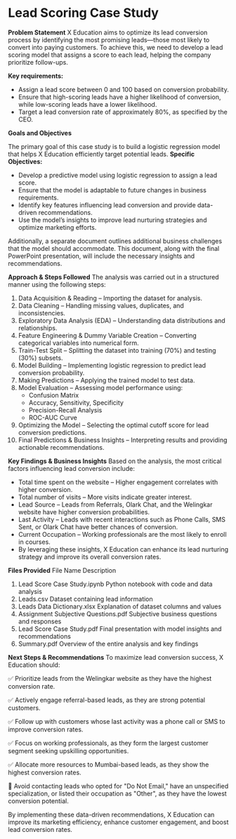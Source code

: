 # Lead Scoring Case Study
**Problem Statement**
X Education aims to optimize its lead conversion process by identifying the most promising leads—those most likely to convert into paying customers.
To achieve this, we need to develop a lead scoring model that assigns a score to each lead, helping the company prioritize follow-ups.

**Key requirements:**
- Assign a lead score between 0 and 100 based on conversion probability.
- Ensure that high-scoring leads have a higher likelihood of conversion, while low-scoring leads have a lower likelihood.
- Target a lead conversion rate of approximately 80%, as specified by the CEO.

**Goals and Objectives**

The primary goal of this case study is to build a logistic regression model that helps X Education efficiently target potential leads.
**Specific Objectives:**

- Develop a predictive model using logistic regression to assign a lead score.
- Ensure that the model is adaptable to future changes in business requirements.
- Identify key features influencing lead conversion and provide data-driven recommendations.
- Use the model’s insights to improve lead nurturing strategies and optimize marketing efforts.

Additionally, a separate document outlines additional business challenges that the model should accommodate. This document, along with the final PowerPoint presentation, will include the necessary insights and recommendations.

**Approach & Steps Followed**
The analysis was carried out in a structured manner using the following steps:
1. Data Acquisition & Reading – Importing the dataset for analysis.
2. Data Cleaning – Handling missing values, duplicates, and inconsistencies.
3. Exploratory Data Analysis (EDA) – Understanding data distributions and relationships.
4. Feature Engineering & Dummy Variable Creation – Converting categorical variables into numerical form.
5. Train-Test Split – Splitting the dataset into training (70%) and testing (30%) subsets.
6. Model Building – Implementing logistic regression to predict lead conversion probability.
7. Making Predictions – Applying the trained model to test data.
8. Model Evaluation – Assessing model performance using:
    - Confusion Matrix
    - Accuracy, Sensitivity, Specificity
    - Precision-Recall Analysis
    - ROC-AUC Curve
9. Optimizing the Model – Selecting the optimal cutoff score for lead conversion predictions.
10. Final Predictions & Business Insights – Interpreting results and providing actionable recommendations.

**Key Findings & Business Insights**
Based on the analysis, the most critical factors influencing lead conversion include:
- Total time spent on the website – Higher engagement correlates with higher conversion.
- Total number of visits – More visits indicate greater interest.
- Lead Source – Leads from Referrals, Olark Chat, and the Welingkar website have higher conversion probabilities.
- Last Activity – Leads with recent interactions such as Phone Calls, SMS Sent, or Olark Chat have better chances of conversion.
- Current Occupation – Working professionals are the most likely to enroll in courses.
- By leveraging these insights, X Education can enhance its lead nurturing strategy and improve its overall conversion rates.

**Files Provided**
  File Name	                                           Description
1. Lead Score Case Study.ipynb	                       Python notebook with code and data analysis
2. Leads.csv	Dataset                                containing lead information
3. Leads Data Dictionary.xlsx	                       Explanation of dataset columns and values
4. Assignment Subjective Questions.pdf	               Subjective business questions and responses
5. Lead Score Case Study.pdf	                       Final presentation with model insights and recommendations
6. Summary.pdf	                                       Overview of the entire analysis and key findings

**Next Steps & Recommendations**
To maximize lead conversion success, X Education should:

✅ Prioritize leads from the Welingkar website as they have the highest conversion rate.

✅ Actively engage referral-based leads, as they are strong potential customers.

✅ Follow up with customers whose last activity was a phone call or SMS to improve conversion rates.

✅ Focus on working professionals, as they form the largest customer segment seeking upskilling opportunities.

✅ Allocate more resources to Mumbai-based leads, as they show the highest conversion rates.

🚫 Avoid contacting leads who opted for "Do Not Email," have an unspecified specialization, or listed their occupation as "Other", as they have the lowest conversion potential.

By implementing these data-driven recommendations, X Education can improve its marketing efficiency, enhance customer engagement, and boost lead conversion rates.
